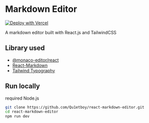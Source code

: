 # Markdown Editor

[![Deploy with Vercel](https://vercel.com/button)](https://react-markdown-editor-beta.vercel.app/)

A markdown editor built with React.js and TailwindCSS

## Library used

- [@monaco-editor/react](https://github.com/suren-atoyan/monaco-react)
- [React-Markdown](https://github.com/remarkjs/react-markdown)
- [Tailwind Typography](https://github.com/tailwindlabs/tailwindcss-typography)

## Run locally

required Node.js

```bash
git clone https://github.com/Qu1etboy/react-markdown-editor.git
cd react-markdown-editor
npm run dev
```
